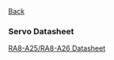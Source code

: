 [Back](../README.md)
### Servo Datasheet
[RA8-A25/RA8-A26 Datasheet](uart/Datasheet_RA8_A25&A26.md)


